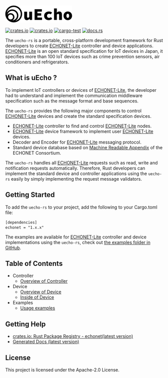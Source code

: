 ![logo](doc/img/logo.png)

[![crates.io](https://img.shields.io/crates/v/echonet.svg)](https://crates.io/crates/echonet)
[![crates.io](https://img.shields.io/crates/d/echonet?label=cargo%20installs)](https://crates.io/crates/echonet)
[![cargo-test](https://github.com/cybergarage/uecho-rs/actions/workflows/cargo.yml/badge.svg)](https://github.com/cybergarage/uecho-rs/actions/workflows/cargo.yml)
[![docs.rs](https://img.shields.io/badge/Rustdoc-docs.rs-blueviolet)](https://docs.rs/echonet)

The `uecho-rs` is a portable, cross-platform development framework for Rust developers to create [ECHONET-Lite][enet] controller and device applications. [ECHONET-Lite][enet] is an open standard specification for IoT devices in Japan, it specifies more than 100 IoT devices such as crime prevention sensors, air conditioners and refrigerators.

## What is uEcho ?

To implement IoT controllers or devices of [ECHONET-Lite][enet], the developer had to understand and implement the communication middleware specification such as the message format and base sequences.

The `uecho-rs` provides the following major components to control [ECHONET-Lite][enet] devices and create the standard specification devices. 

- [ECHONET-Lite][enet] controller to find and control [ECHONET-Lite][enet] nodes.
- [ECHONET-Lite][enet] device framework to implement user [ECHONET-Lite][enet] devices.
- Decoder and Encoder for [ECHONET-Lite][enet] messaging protocol.
- Standard device database based on [Machine Readable Appendix][mra] of the ECHONET Consortium.

The `uecho-rs` handles all [ECHONET-Lite][enet] requests such as read, write and notification requests automatically. Therefore, Rust developers can implement the standard device and controller applications using the `uecho-rs` easily by simply implementing the request message validators.

## Getting Started

To add the `uecho-rs` to your project, add the following to your Cargo.toml file:

```
[dependencies]
echonet = "1.x.x"
```

The examples are available for [ECHONET-Lite][enet] controller and device implementations using the `uecho-rs`, check out [the examples folder in GitHub](https://github.com/cybergarage/uecho-rs/tree/master/examples).

## Table of Contents

- Controller
  - [Overview of Controller](https://github.com/cybergarage/uecho-rs/blob/master/doc/controller_overview.md)
- Device
  - [Overview of Device](https://github.com/cybergarage/uecho-rs/blob/master/doc/device_overview.md)
  - [Inside of Device](https://github.com/cybergarage/uecho-rs/blob/master/doc/device_inside.md)
- Examples
  - [Usage examples](https://github.com/cybergarage/uecho-rs/tree/master/examples)

## Getting Help

- [crates.io: Rust Package Registry - echonet(latest version)](https://crates.io/crates/echonet)
- [Generated Docs (latest version)](https://docs.rs/echonet/latest/echonet/)

## License

This project is licensed under the Apache-2.0 License.

[enet]:http://echonet.jp/english/
[mra]:https://echonet.jp/spec_mra_rp1_en/
